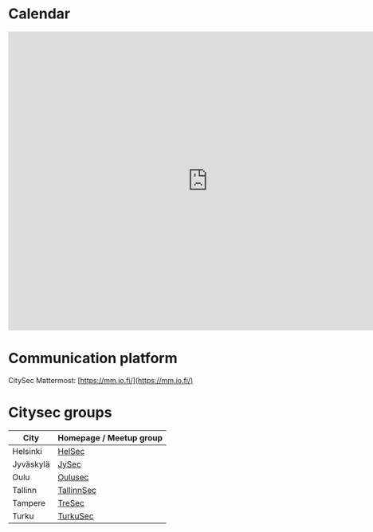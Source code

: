 # Calendar

<iframe src="https://calendar.google.com/calendar/embed?showTitle=0&amp;mode=AGENDA&amp;height=600&amp;wkst=2&amp;hl=en&amp;bgcolor=%23FFFFFF&amp;src=dk36splcaiarq22893mei8m15c%40group.calendar.google.com&amp;color=%23333333&amp;ctz=Europe%2FHelsinki" style="border-width:0" width="800" height="600" frameborder="0" scrolling="no"></iframe>

# Communication platform

CitySec Mattermost: [https://mm.io.fi/](https://mm.io.fi/)

# Citysec groups

|City|  Homepage / Meetup group|
| --- |--- |
| Helsinki | [HelSec](https://www.meetup.com/HelSec/)
| Jyväskylä | [JySec](https://jysec.fi/)
| Oulu | [Oulusec](https://oulusec.fi/)
| Tallinn | [TallinnSec](https://www.tallinnsec.ee)
| Tampere | [TreSec](https://www.meetup.com/TreSec/)
| Turku | [TurkuSec](https://turkusec.fi/)
